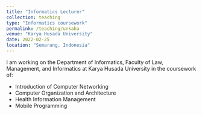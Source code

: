 ```yaml
---
title: "Informatics Lecturer"
collection: teaching
type: "Informatics coursework"
permalink: /teaching/unkaha
venue: "Karya Husada University"
date: 2022-02-25
location: "Semarang, Indonesia"
---
```


I am working on the Department of Informatics, Faculty of Law, Management, and Informatics at Karya Husada University in the coursework of:
* Introduction of Computer Networking
* Computer Organization and Architecture
* Health Information Management
* Mobile Programming
